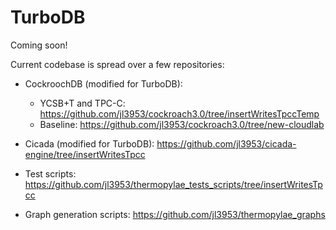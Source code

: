 # TurboDB

Coming soon!

Current codebase is spread over a few repositories:

- CockroochDB (modified for TurboDB):
	- YCSB+T and TPC-C: https://github.com/jl3953/cockroach3.0/tree/insertWritesTpccTemp
	- Baseline: https://github.com/jl3953/cockroach3.0/tree/new-cloudlab

- Cicada (modified for TurboDB): https://github.com/jl3953/cicada-engine/tree/insertWritesTpcc

- Test scripts: https://github.com/jl3953/thermopylae_tests_scripts/tree/insertWritesTpcc

- Graph generation scripts: https://github.com/jl3953/thermopylae_graphs

